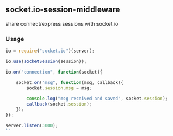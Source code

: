 ## socket.io-session-middleware

share connect/express sessions with socket.io

### Usage


```javascript
io = require("socket.io")(server);

io.use(socketSession(session));

io.on("connection", function(socket){

    socket.on("msg", function(msg, callback){        
        socket.session.msg = msg;
        
        console.log("msg received and saved", socket.session);
        callback(socket.session);
    });
});

server.listen(3000);
``